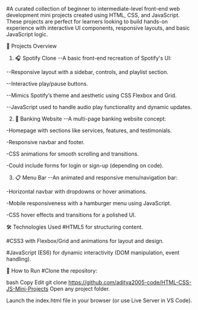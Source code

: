 #A curated collection of beginner to intermediate-level front-end web development mini projects created using HTML, CSS, and JavaScript. These projects are perfect for learners looking to build hands-on experience with interactive UI components, responsive layouts, and basic JavaScript logic.

📁 Projects Overview
1. 🎧 Spotify Clone
--A basic front-end recreation of Spotify's UI:

--Responsive layout with a sidebar, controls, and playlist section.

--Interactive play/pause buttons.

--Mimics Spotify’s theme and aesthetic using CSS Flexbox and Grid.

--JavaScript used to handle audio play functionality and dynamic updates.

2. 🏦 Banking Website
--A multi-page banking website concept:

-Homepage with sections like services, features, and testimonials.

-Responsive navbar and footer.

-CSS animations for smooth scrolling and transitions.

-Could include forms for login or sign-up (depending on code).

3. 📋 Menu Bar
--An animated and responsive menu/navigation bar:

-Horizontal navbar with dropdowns or hover animations.

-Mobile responsiveness with a hamburger menu using JavaScript.

-CSS hover effects and transitions for a polished UI.

🛠️ Technologies Used
#HTML5 for structuring content.

#CSS3 with Flexbox/Grid and animations for layout and design.

#JavaScript (ES6) for dynamic interactivity (DOM manipulation, event handling).

🚀 How to Run
#Clone the repository:

bash
Copy
Edit
git clone https://github.com/aditya2005-code/HTML-CSS-JS-Mini-Projects
Open any project folder.

Launch the index.html file in your browser (or use Live Server in VS Code).
